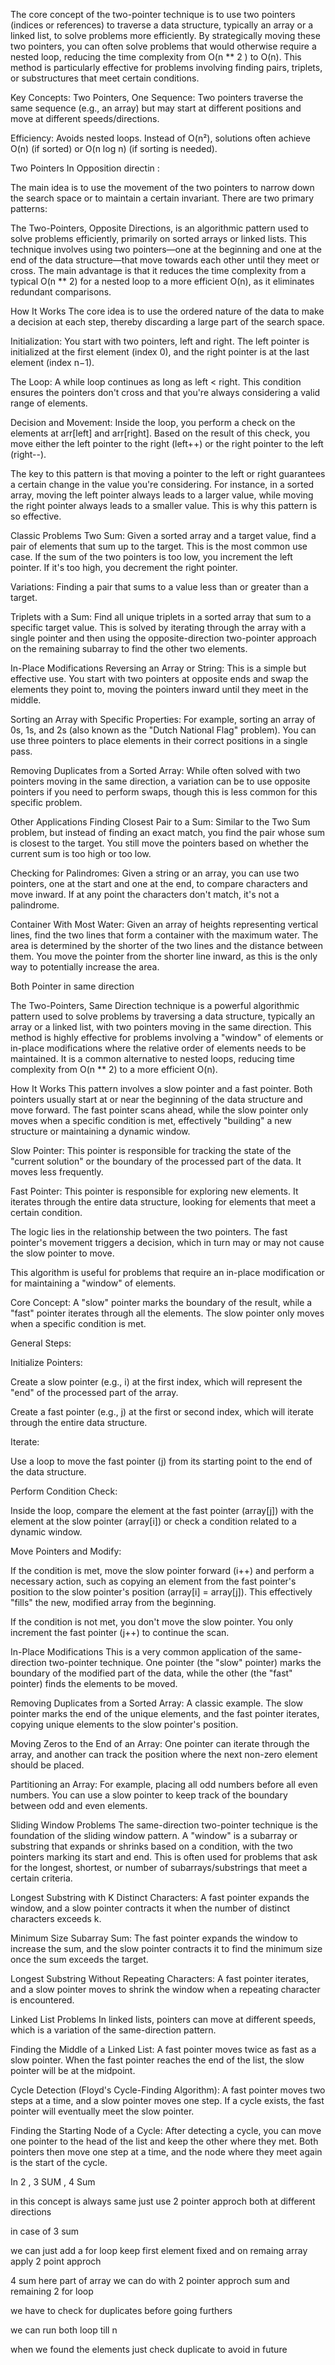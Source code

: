 The core concept of the two-pointer technique is to use two pointers (indices or references) to traverse a data structure, typically an array or a linked list, to solve problems more efficiently. By strategically moving these two pointers, you can often solve problems that would otherwise require a nested loop, reducing the time complexity from O(n ** 2 ) to O(n). This method is particularly effective for problems involving finding pairs, triplets, or substructures that meet certain conditions.

Key Concepts:
Two Pointers, One Sequence:
Two pointers traverse the same sequence (e.g., an array) but may start at different positions and move at different speeds/directions.

Efficiency:
Avoids nested loops. Instead of O(n²), solutions often achieve O(n) (if sorted) or O(n log n) (if sorting is needed).



Two Pointers In Opposition directin :

The main idea is to use the movement of the two pointers to narrow down the search space or to maintain a certain invariant. There are two primary patterns:


The Two-Pointers, Opposite Directions, is an algorithmic pattern used to solve problems efficiently, primarily on sorted arrays or linked lists. This technique involves using two pointers—one at the beginning and one at the end of the data structure—that move towards each other until they meet or cross. The main advantage is that it reduces the time complexity from a typical O(n ** 2) for a nested loop to a more efficient O(n), as it eliminates redundant comparisons.




How It Works
The core idea is to use the ordered nature of the data to make a decision at each step, thereby discarding a large part of the search space.

Initialization: You start with two pointers, left and right. The left pointer is initialized at the first element (index 0), and the right pointer is at the last element (index n−1).

The Loop: A while loop continues as long as left < right. This condition ensures the pointers don't cross and that you're always considering a valid range of elements.

Decision and Movement: Inside the loop, you perform a check on the elements at arr[left] and arr[right]. Based on the result of this check, you move either the left pointer to the right (left++) or the right pointer to the left (right--).

The key to this pattern is that moving a pointer to the left or right guarantees a certain change in the value you're considering. For instance, in a sorted array, moving the left pointer always leads to a larger value, while moving the right pointer always leads to a smaller value. This is why this pattern is so effective.




Classic Problems
Two Sum: Given a sorted array and a target value, find a pair of elements that sum up to the target. This is the most common use case. If the sum of the two pointers is too low, you increment the left pointer. If it's too high, you decrement the right pointer.

Variations: Finding a pair that sums to a value less than or greater than a target.

Triplets with a Sum: Find all unique triplets in a sorted array that sum to a specific target value. This is solved by iterating through the array with a single pointer and then using the opposite-direction two-pointer approach on the remaining subarray to find the other two elements.

In-Place Modifications
Reversing an Array or String: This is a simple but effective use. You start with two pointers at opposite ends and swap the elements they point to, moving the pointers inward until they meet in the middle.

Sorting an Array with Specific Properties: For example, sorting an array of 0s, 1s, and 2s (also known as the "Dutch National Flag" problem). You can use three pointers to place elements in their correct positions in a single pass.

Removing Duplicates from a Sorted Array: While often solved with two pointers moving in the same direction, a variation can be to use opposite pointers if you need to perform swaps, though this is less common for this specific problem.

Other Applications
Finding Closest Pair to a Sum: Similar to the Two Sum problem, but instead of finding an exact match, you find the pair whose sum is closest to the target. You still move the pointers based on whether the current sum is too high or too low.

Checking for Palindromes: Given a string or an array, you can use two pointers, one at the start and one at the end, to compare characters and move inward. If at any point the characters don't match, it's not a palindrome.

Container With Most Water: Given an array of heights representing vertical lines, find the two lines that form a container with the maximum water. The area is determined by the shorter of the two lines and the distance between them. You move the pointer from the shorter line inward, as this is the only way to potentially increase the area.




Both Pointer in same direction 


The Two-Pointers, Same Direction technique is a powerful algorithmic pattern used to solve problems by traversing a data structure, typically an array or a linked list, with two pointers moving in the same direction. This method is highly effective for problems involving a "window" of elements or in-place modifications where the relative order of elements needs to be maintained. It is a common alternative to nested loops, reducing time complexity from O(n ** 2)
to a more efficient O(n).


How It Works
This pattern involves a slow pointer and a fast pointer. Both pointers usually start at or near the beginning of the data structure and move forward. The fast pointer scans ahead, while the slow pointer only moves when a specific condition is met, effectively "building" a new structure or maintaining a dynamic window.

Slow Pointer: This pointer is responsible for tracking the state of the "current solution" or the boundary of the processed part of the data. It moves less frequently.

Fast Pointer: This pointer is responsible for exploring new elements. It iterates through the entire data structure, looking for elements that meet a certain condition.

The logic lies in the relationship between the two pointers. The fast pointer's movement triggers a decision, which in turn may or may not cause the slow pointer to move.




This algorithm is useful for problems that require an in-place modification or for maintaining a "window" of elements.

Core Concept: A "slow" pointer marks the boundary of the result, while a "fast" pointer iterates through all the elements. The slow pointer only moves when a specific condition is met.

General Steps:

Initialize Pointers:

Create a slow pointer (e.g., i) at the first index, which will represent the "end" of the processed part of the array.

Create a fast pointer (e.g., j) at the first or second index, which will iterate through the entire data structure.

Iterate:

Use a loop to move the fast pointer (j) from its starting point to the end of the data structure.

Perform Condition Check:

Inside the loop, compare the element at the fast pointer (array[j]) with the element at the slow pointer (array[i]) or check a condition related to a dynamic window.

Move Pointers and Modify:

If the condition is met, move the slow pointer forward (i++) and perform a necessary action, such as copying an element from the fast pointer's position to the slow pointer's position (array[i] = array[j]). This effectively "fills" the new, modified array from the beginning.

If the condition is not met, you don't move the slow pointer. You only increment the fast pointer (j++) to continue the scan.




In-Place Modifications
This is a very common application of the same-direction two-pointer technique. One pointer (the "slow" pointer) marks the boundary of the modified part of the data, while the other (the "fast" pointer) finds the elements to be moved.

Removing Duplicates from a Sorted Array: A classic example. The slow pointer marks the end of the unique elements, and the fast pointer iterates, copying unique elements to the slow pointer's position.

Moving Zeros to the End of an Array: One pointer can iterate through the array, and another can track the position where the next non-zero element should be placed.

Partitioning an Array: For example, placing all odd numbers before all even numbers. You can use a slow pointer to keep track of the boundary between odd and even elements.

Sliding Window Problems
The same-direction two-pointer technique is the foundation of the sliding window pattern. A "window" is a subarray or substring that expands or shrinks based on a condition, with the two pointers marking its start and end. This is often used for problems that ask for the longest, shortest, or number of subarrays/substrings that meet a certain criteria.


Longest Substring with K Distinct Characters: A fast pointer expands the window, and a slow pointer contracts it when the number of distinct characters exceeds k.

Minimum Size Subarray Sum: The fast pointer expands the window to increase the sum, and the slow pointer contracts it to find the minimum size once the sum exceeds the target.

Longest Substring Without Repeating Characters: A fast pointer iterates, and a slow pointer moves to shrink the window when a repeating character is encountered.

Linked List Problems
In linked lists, pointers can move at different speeds, which is a variation of the same-direction pattern.

Finding the Middle of a Linked List: A fast pointer moves twice as fast as a slow pointer. When the fast pointer reaches the end of the list, the slow pointer will be at the midpoint.

Cycle Detection (Floyd's Cycle-Finding Algorithm): A fast pointer moves two steps at a time, and a slow pointer moves one step. If a cycle exists, the fast pointer will eventually meet the slow pointer.

Finding the Starting Node of a Cycle: After detecting a cycle, you can move one pointer to the head of the list and keep the other where they met. Both pointers then move one step at a time, and the node where they meet again is the start of the cycle.





In 2 , 3 SUM , 4 Sum 


in this concept is always same just use 2 pointer approch both at different directions 

in case of 3 sum 

we can just add a for loop keep first element fixed  and on remaing array apply 2 point approch 

4 sum  here part of array we can do with 2 pointer approch sum and remaining 2 for loop 

we have to check for duplicates before going furthers 

we can run both loop till n 


when we found the elements just check duplicate to avoid in future 
